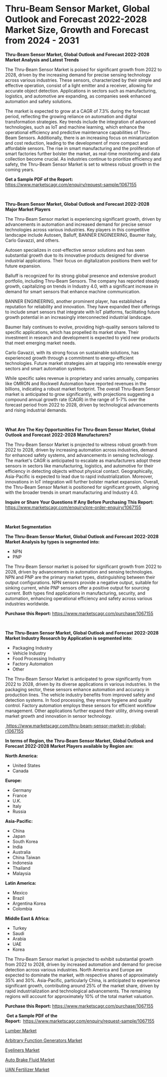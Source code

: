 <p><h1>Thru-Beam Sensor Market, Global Outlook and Forecast 2022-2028 Market Size, Growth and Forecast from 2024 - 2031</h1></p><p><strong>Thru-Beam Sensor Market, Global Outlook and Forecast 2022-2028 Market Analysis and Latest Trends</strong></p>
<p><p>The Thru-Beam Sensor Market is poised for significant growth from 2022 to 2028, driven by the increasing demand for precise sensing technology across various industries. These sensors, characterized by their simple and effective operation, consist of a light emitter and a receiver, allowing for accurate object detection. Applications in sectors such as manufacturing, logistics, and automotive are expanding, as companies seek enhanced automation and safety solutions.</p><p>The market is expected to grow at a CAGR of 7.3% during the forecast period, reflecting the growing reliance on automation and digital transformation strategies. Key trends include the integration of advanced technologies, such as IoT and machine learning, which enhance the operational efficiency and predictive maintenance capabilities of Thru-Beam Sensors. Additionally, there is an increasing focus on miniaturization and cost reduction, leading to the development of more compact and affordable sensors. The rise in smart manufacturing and the proliferation of smart factories further bolster the market, as real-time monitoring and data collection become crucial. As industries continue to prioritize efficiency and safety, the Thru-Beam Sensor Market is set to witness robust growth in the coming years.</p></p>
<p><strong>Get a Sample PDF of the Report:&nbsp;</strong> <a href="https://www.marketscagr.com/enquiry/request-sample/1067155">https://www.marketscagr.com/enquiry/request-sample/1067155</a></p>
<p>&nbsp;</p>
<p><strong>Thru-Beam Sensor Market, Global Outlook and Forecast 2022-2028 Major Market Players</strong></p>
<p><p>The Thru-Beam Sensor market is experiencing significant growth, driven by advancements in automation and increased demand for precise sensor technologies across various industries. Key players in this competitive landscape include Autosen, Balluff, BANNER ENGINEERING, Baumer Italy, Carlo Gavazzi, and others. </p><p>Autosen specializes in cost-effective sensor solutions and has seen substantial growth due to its innovative products designed for diverse industrial applications. Their focus on digitalization positions them well for future expansion.</p><p>Balluff is recognized for its strong global presence and extensive product portfolio, including Thru-Beam Sensors. The company has reported steady growth, capitalizing on trends in Industry 4.0, with a significant increase in demand for smart sensors that enhance machine communication.</p><p>BANNER ENGINEERING, another prominent player, has established a reputation for reliability and innovation. They have expanded their offerings to include smart sensors that integrate with IoT platforms, facilitating future growth potential in an increasingly interconnected industrial landscape.</p><p>Baumer Italy continues to evolve, providing high-quality sensors tailored to specific applications, which has propelled its market share. Their investment in research and development is expected to yield new products that meet emerging market needs.</p><p>Carlo Gavazzi, with its strong focus on sustainable solutions, has experienced growth through a commitment to energy-efficient technologies. Future market strategies aim at tapping into renewable energy sectors and smart automation systems.</p><p>While specific sales revenue is proprietary and varies annually, companies like OMRON and Rockwell Automation have reported revenues in the billions, indicating a robust market footprint. The overall Thru-Beam Sensor market is anticipated to grow significantly, with projections suggesting a compound annual growth rate (CAGR) in the range of 5-7% over the forecast period from 2022 to 2028, driven by technological advancements and rising industrial demands.</p></p>
<p>&nbsp;</p>
<p><strong>What Are The Key Opportunities For Thru-Beam Sensor Market, Global Outlook and Forecast 2022-2028 Manufacturers?</strong></p>
<p><p>The Thru-Beam Sensor Market is projected to witness robust growth from 2022 to 2028, driven by increasing automation across industries, demand for enhanced safety systems, and advancements in sensing technology. The market's CAGR is anticipated to escalate as manufacturers adopt these sensors in sectors like manufacturing, logistics, and automotive for their efficiency in detecting objects without physical contact. Geographically, Asia-Pacific is expected to lead due to rapid industrialization. Moreover, innovations in IoT integration will further bolster market expansion. Overall, the Thru-Beam Sensor Market is positioned for significant growth, aligning with the broader trends in smart manufacturing and Industry 4.0.</p></p>
<p><strong>Inquire or Share Your Questions If Any Before Purchasing This Report:</strong> <a href="https://www.marketscagr.com/enquiry/pre-order-enquiry/1067155">https://www.marketscagr.com/enquiry/pre-order-enquiry/1067155</a></p>
<p>&nbsp;</p>
<p><strong>Market Segmentation</strong></p>
<p><strong>The Thru-Beam Sensor Market, Global Outlook and Forecast 2022-2028 Market Analysis by types is segmented into:</strong></p>
<p><ul><li>NPN</li><li>PNP</li></ul></p>
<p><p>The Thru-Beam Sensor market is poised for significant growth from 2022 to 2028, driven by advancements in automation and sensing technologies. NPN and PNP are the primary market types, distinguishing between their output configurations. NPN sensors provide a negative output, suitable for sinking current, while PNP sensors offer a positive output for sourcing current. Both types find applications in manufacturing, security, and automation, enhancing operational efficiency and safety across various industries worldwide.</p></p>
<p><strong>Purchase this Report:&nbsp;</strong><a href="https://www.marketscagr.com/purchase/1067155">https://www.marketscagr.com/purchase/1067155</a></p>
<p>&nbsp;</p>
<p><strong>The Thru-Beam Sensor Market, Global Outlook and Forecast 2022-2028 Market Industry Research by Application is segmented into:</strong></p>
<p><ul><li>Packaging Industry</li><li>Vehicle Industry</li><li>Food Processing Industry</li><li>Factory Automation</li><li>Other</li></ul></p>
<p><p>The Thru-Beam Sensor Market is anticipated to grow significantly from 2022 to 2028, driven by its diverse applications in various industries. In the packaging sector, these sensors enhance automation and accuracy in production lines. The vehicle industry benefits from improved safety and detection systems. In food processing, they ensure hygiene and quality control. Factory automation employs these sensors for efficient workflow management. Other applications further expand their utility, driving overall market growth and innovation in sensor technology.</p></p>
<p><a href="https://www.marketscagr.com/thru-beam-sensor-market-in-global-r1067155">&nbsp;https://www.marketscagr.com/thru-beam-sensor-market-in-global-r1067155</a></p>
<p><strong>In terms of Region, the Thru-Beam Sensor Market, Global Outlook and Forecast 2022-2028 Market Players available by Region are:</strong></p>
<p>
    <p> <strong> North America: </strong>
        <ul>
            <li>United States</li>
            <li>Canada</li>
        </ul>
        </p> 
    <p> <strong> Europe: </strong>
        <ul>
            <li>Germany</li>
            <li>France</li>
            <li>U.K.</li>
            <li>Italy</li>
            <li>Russia</li>
        </ul>
        </p> 
    <p> <strong> Asia-Pacific: </strong>
        <ul>
            <li>China</li>
            <li>Japan</li>
            <li>South Korea</li>
            <li>India</li>
            <li>Australia</li>
            <li>China Taiwan</li>
            <li>Indonesia</li>
            <li>Thailand</li>
            <li>Malaysia</li>
        </ul>
        </p> 
    <p> <strong> Latin America: </strong>
        <ul>
            <li>Mexico</li>
            <li>Brazil</li>
            <li>Argentina Korea</li>
            <li>Colombia</li>
        </ul>
        </p> 
    <p> <strong> Middle East & Africa: </strong>
        <ul>
            <li>Turkey</li>
            <li>Saudi</li>
            <li>Arabia</li>
            <li>UAE</li>
            <li>Korea</li>
        </ul>
    </p>
    </p>
<p><p>The Thru-Beam Sensor market is projected to exhibit substantial growth from 2022 to 2028, driven by increased automation and demand for precise detection across various industries. North America and Europe are expected to dominate the market, with respective shares of approximately 35% and 30%. Asia-Pacific, particularly China, is anticipated to experience significant growth, contributing around 25% of the market share, driven by rapid industrialization and technological advancements. The remaining regions will account for approximately 10% of the total market valuation.</p></p>
<p><strong>Purchase this Report: </strong><a href="https://www.marketscagr.com/purchase/1067155">https://www.marketscagr.com/purchase/1067155</a></p>
<p>&nbsp;<strong>Get a Sample PDF of the Report:&nbsp;&nbsp;</strong><a href="https://www.marketscagr.com/enquiry/request-sample/1067155">https://www.marketscagr.com/enquiry/request-sample/1067155</a></p>
<p><strong></strong></p>
<p><p><a href="https://issuu.com/reportprime-2/docs/lumber-market-size-2030.pptx_a8a995d8c6bda2">Lumber Market</a></p><p><a href="https://medium.com/@jo3xcablin/this-report-aims-to-provide-a-comprehensive-presentation-of-the-global-market-for-arbitrary-a4dafaa004ad">Arbitrary Function Generators Market</a></p><p><a href="https://www.linkedin.com/pulse/unveiling-market-trends-global-eyeliners-growth-regional-insights-gzvxc?trackingId=cIAa%2FV6yRF%2BsZhCu%2FNyRkA%3D%3D">Eyeliners Market</a></p><p><a href="https://www.linkedin.com/pulse/global-auto-brake-fluid-market-exploring-share-trends-future-dmwre?trackingId=hbk3q9MaQFKE9caHYjiE8A%3D%3D">Auto Brake Fluid Market</a></p><p><a href="https://issuu.com/reportprime-2/docs/uan-fertilizer-market-size-2030.ppt_168ecd79e484d9">UAN Fertilizer Market</a></p></p>